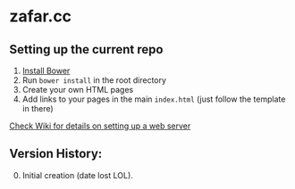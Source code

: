 zafar.cc
========
## Setting up the current repo
1. [Install Bower](http://bower.io/#install-bower)
2. Run `bower install` in the root directory
3. Create your own HTML pages
4. Add links to your pages in the main `index.html` (just follow the template in there)

[Check Wiki for details on setting up a web server](https://github.com/zafartahirov/zafar.cc/wiki)

## Version History:
0. Initial creation (date lost  LOL).